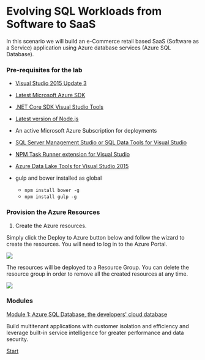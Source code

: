 # Evolving SQL Workloads from Software to SaaS

In this scenario we will build an e-Commerce retail based SaaS (Software as a Service) application using Azure database services (Azure SQL Database).

### Pre-requisites for the lab

-   [Visual Studio 2015 Update 3](https://msdn.microsoft.com/en-in/library/mt613162.aspx)

-   [Latest Microsoft Azure SDK](https://azure.microsoft.com/en-us/downloads/)

-   [.NET Core SDK Visual Studio Tools](https://www.microsoft.com/net/core#windows)

-   [Latest version of Node.js](https://nodejs.org/en/download/)

-   An active Microsoft Azure Subscription for deployments

-  [SQL Server Management Studio or SQL Data Tools for Visual Studio](https://go.microsoft.com/fwlink/?LinkID=824938)

-   [NPM Task Runner extension for Visual Studio](https://visualstudiogallery.msdn.microsoft.com/8f2f2cbc-4da5-43ba-9de2-c9d08ade4941)

-   [Azure Data Lake Tools for Visual Studio 2015](https://www.microsoft.com/en-us/download/details.aspx?id=49504)

-   gulp and bower installed as global  
    - `npm install bower -g`  
    - `npm install gulp -g`  

### Provision the Azure Resources

1. Create the Azure resources.
    
  Simply click the Deploy to Azure button below and follow the wizard to create the resources. You will need to log in to the Azure Portal.
                                                                     
  <a href="https://portal.azure.com/#create/Microsoft.Template/uri/https%3A%2F%2Fraw.githubusercontent.com%2Fibonilm%2Ftemplates%2Fmaster%2Ftemplatedata.json" target="_blank">
    <img src="http://azuredeploy.net/deploybutton.png"/>
  </a>

  The resources will be deployed to a Resource Group. You can delete the resource group in order to remove all the created resources at any time.

  ![](img/rg.png)

### Modules

<a href="./story_a_elasticdatabasepools/intro.md">Module 1: Azure SQL Database, the developers' cloud database</a>
    
  Build multitenant applications with customer isolation and efficiency and leverage built-in service intelligence for greater performance 
  and data security.


<a href="story_a_elasticdatabasepools//intro.md">Start</a>
